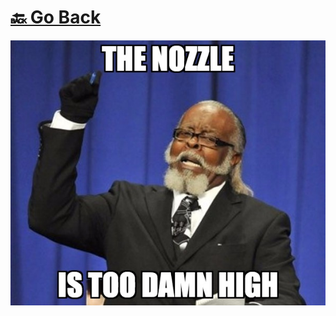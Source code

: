 <a href="javascript:history.back()">
<h1 style="color:unset;">🔙 Go Back</h1>
</a>

![nozzle too high](assets/nozzle-too-damn-high.jpg)